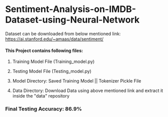 # Sentiment-Analysis-on-IMDB-Dataset-using-Neural-Network

Dataset can be downloaded from below mentioned link:
https://ai.stanford.edu/~amaas/data/sentiment/

#### This Project contains following files:

1. Training Model File (Training_model.py)

2. Testing Model File (Testing_model.py)

3. Model Directory: Saved Training Model || Tokenizer Pickle File

4. Data Directory: Download Data using above mentioned link and extract it inside the "data" repository

### Final Testing Accuracy: 86.9%

